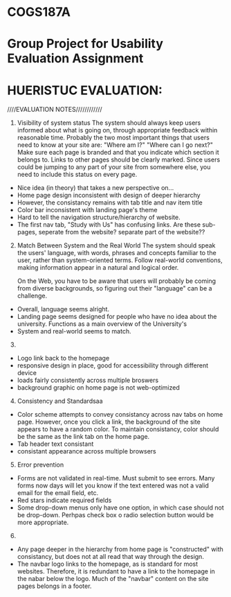 COGS187A
========

Group Project for Usability Evaluation Assignment
===================================================

HUERISTUC EVALUATION:
========================

////EVALUATION NOTES////////////

1. Visibility of system status
	The system should always keep users informed about what is going on, through appropriate feedback within reasonable time. Probably the two most important things that users need to know at your site are:
		"Where am I?"
		"Where can I go next?"
	Make sure each page is branded and that you indicate which section it belongs to. Links to other pages should be clearly marked. Since users could be jumping to any part of your site from somewhere else, you need to include this status on every page.
	
- Nice idea (in theory) that takes a new perspective on...
- Home page design inconsistent with design of deeper hierarchy
- However, the consistancy remains with tab title and nav item title
- Color bar inconsistent with landing page's theme
- Hard to tell the navigation structure/hierarchy of website.
- The first nav tab, "Study with Us" has confusing links. Are these sub-pages, seperate from the website? separate part of the website??

2. Match Between System and the Real World
	The system should speak the users' language, with words, phrases and concepts familiar to the user, rather than system-oriented terms. Follow real-world conventions, making information appear in a natural and logical order.

	On the Web, you have to be aware that users will probably be coming from diverse backgrounds, so figuring out their "language" can be a challenge.

- Overall, language seems alright.
- Landing page seems designed for people who have no idea about the university. Functions as a main overview of the University's
- System and real-world seems to match.

3.
- Logo link back to the homepage
- responsive design in place, good for accessibility through different device
- loads fairly consistently across multiple broswers
- background graphic on home page is not web-optimized

4. Consistency and Standardsaa
- Color scheme attempts to convey consistancy across nav tabs on home page. However, once you click a link, the background of the site appears to have a random color. To maintain consistancy, color should be the same as the link tab on the home page.
- Tab header text consistant
- consistant appearance across multiple browsers

5. Error prevention
- Forms are not validated in real-time. Must submit to see errors. Many forms now days will let you know if the text entered was not a valid email for the email field, etc.
- Red stars indicate required fields
- Some drop-down menus only have one option, in which case should not be drop-down. Perhpas check box o radio selection button would be more appropriate.

6.
- Any page deeper in the hierarchy from home page is "constructed" with consistancy, but does not at all read that way through the design.
- The navbar logo links to the homepage, as is standard for most websites. Therefore, it is redundant to have a link to the homepage in the nabar below the logo. Much of the "navbar" content on the site pages belongs in a footer.
